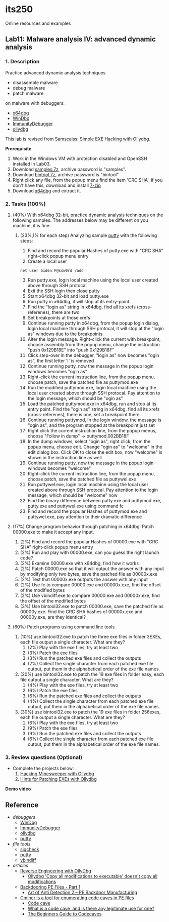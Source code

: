 # its250
Online resources and examples

## Lab11: Malware analysis IV: advanced dynamic analysis

### 1. Description
Practice advanced dynamic analysis techniques

* disassemble malware
* debug malware
* patch malware

on malware with debuggers:
* [x64dbg](https://github.com/x64dbg/x64dbg)
* [WinDbg](https://en.wikipedia.org/wiki/WinDbg)
* [ImmunityDebugger](https://github.com/kbandla/ImmunityDebugger)
* [ollydbg](http://www.ollydbg.de/download.htm)

This lab is revised from [Samscalss: Simple EXE Hacking with Ollydbg](https://samsclass.info/127/proj/PMA401.htm).

**Prerequisite**

1. Work in the Windows VM with protection disabled and OpenSSH installed in Lab03.
2. Download [samples.7z](./tools/samples.7z), archive password is "samples".
3. Download [bintool.7z](./tools/bintool.7z), archive password is "bintool"
4. Right click any file, from the popup menu find the item 'CRC SHA', if you don't have this, download and install [7-zip](https://www.7-zip.org/)
5. Download [x64dbg](https://github.com/x64dbg/x64dbg) and extract it.


### 2. Tasks (100%)
1. (40%) With x64dbg 32-bit, practice dynamic analysis techniques on the following samples. The addresses below may be different on you machine, it is fine.
   1. (23%,1% for each step) Analyzing sample [putty]() with the following steps:
      1. Find and record the popular Hashes of putty.exe with "CRC SHA" right-click popup menu entry
      2. Create a local user

      ```batch
      net user biden P@ssw0rd /add
      ```

      3. Run putty.exe, login local machine using the local user created above through SSH protocal
      4. Exit the SSH login then close putty
      5. Start x64dbg 32-bit and load putty.exe
      6. Run putty in x64dbg, it will stop at its entry-point
      7. Find the "login as" string in x64dbg, find all its xrefs (cross-referenes), there are two
      8. Set breakpoints at those xrefs
      9. Continue running putty in x64dbg, from the popup login dialog, login local machine through SSH protocal, it will stop at the "login as" windows due to the breakpoints
      10. Alter the login message. Right-click the current with breakpoint, choose assembly from the popup menu, change the instruction "push 0x129B18E" into "push 0x129B18F"
      11. Click step-over in the debugger, "login as" now becomes "ogin as", the first letter 'l' is removed
      12. Continue running putty, now the message in the popup login windows becomes "ogin as"
      13. Right-click the current instruction line, from the popup menu, choose patch, save the patched file as puttymod.exe
      14. Run the modified puttymod.exe, login local machine using the local user created above through SSH protocal. Pay attention to the login message, which should be "ogin as"
      15. Load the patched puttymod.exe in x64dbg, run and stop at its entry point. Find the "ogin as" string in x64dbg, find all its xrefs (cross-referenes), there is one, set a breakpoint there.
      16. Continue running puttymod, in the login window, the message is "ogin as", and the program stopped at the breakpoint just set
      17. Right click the current instruction line, from the popup menus, choose "Follow in dump" -> puttymod.002BB18F
      18. In the dump windows, select "ogin as", right click, from the popup menu, choose edit. Change "ogin as" to "welcome" in the edit dialog box. Click OK to close the edit box, now "welcome" is shown in the instruction line as well
      19. Continue running putty, now the message in the popup login windows becomes "welcome"
      20. Right-click the current instruction line, from the popup menu, choose patch, save the patched file as puttywel.exe
      21. Run puttywel.exe, login local machine using the local user created above through SSH protocal. Pay attention to the login message, which should be "welcome" now
      22. Find the binary difference between putty.exe and puttymod.exe, putty.exe and puttywel.exe using command fc
      23. Find and record the popular Hashes of puttymod.exe and puttywel.exe, pay attention to their dramatic difference
  2.  (17%) Change program behavior through patching in x64dbg. Patch 00000.exe to make it accept any input.
      1.  (2%) Find and record the popular Hashes of 00000.exe with "CRC SHA" right-click popup menu entry
      2.  (2%) Run and play with 00000.exe, can you guess the right launch code?
      3.  (2%) Examine 00000.exe with x64dbg, find how it works
      4.  (2%) Patch 00000.exe so that it will output the answer with any input by modifying only two bytes, save the patched file as 00000x.exe
      5.  (2%) Test that 00000x.exe outputs the answer with any input
      6.  (2%) Use fc to compare 00000.exe and 00000x.exe, find the offset of the modified bytes
      7.  (2%) Use vbindiff.exe to compare 00000.exe and 00000x.exe, find the offset of the modified bytes
      8.  (3%) Use bintool32.exe to patch 00000.exe, save the patched file as 00000y.exe. Find the CRC SHA hashes of 00000x.exe and 00000y.exe, are they identical?

2. (60%) Patch programs using command line tools
   1. (10%) use bintool32.exe to patch the three exe files in folder 3EXEs, each file output a single character. What are they?
      1. (2%) Play with the exe files, try at least two
      2. (3%) Patch the exe files
      3. (3%) Run the patched exe files and collect the outputs
      4. (2%) Collect the single character from each patched exe file output, put them in the alphabetical order of the exe file names.
   2. (20%) use bintool32.exe to patch the 19 exe files in folder easy, each file output a single character. What are they?
      1. (4%) Play with the exe files, try at least two
      2. (6%) Patch the exe files
      3. (6%) Run the patched exe files and collect the outputs
      4. (4%) Collect the single character from each patched exe file output, put them in the alphabetical order of the exe file names.
   3. (30%) use bintool32.exe to patch the 19 exe files in folder 256exes, each file output a single character. What are they?
      1. (6%) Play with the exe files, try at least two
      2. (9%) Patch the exe files
      3. (9%) Run the patched exe files and collect the outputs
      4. (6%) Collect the single character from each patched exe file output, put them in the alphabetical order of the exe file names.


### 3. Review questions (Optional)
* Complete the projects below:
  1. [Hacking Minesweeper with Ollydbg](https://samsclass.info/126/proj/PMA402.htm)
  2. [Hints for Patching EXEs with Ollydbg](https://samsclass.info/126/proj/pDC14-hints.htm)

**Demo video**



## Reference
* _debuggers_
  * [WinDbg](https://en.wikipedia.org/wiki/WinDbg)
  * [ImmunityDebugger](https://github.com/kbandla/ImmunityDebugger)
  * [ollydbg](http://www.ollydbg.de/download.htm)
  * [putty](https://www.putty.org/)
* _file tools_
  * [sigcheck](https://docs.microsoft.com/en-us/sysinternals/downloads/sigcheck)
  * [putty](https://www.putty.org/)
  * [vbindiff](https://www.cjmweb.net/vbindiff/)
* _articles_
  * [Reverse Engineering with OllyDbg](https://erichokanson.me/2015/04/17/reverse-engineering-with-ollydbg/)
    * [Ollydbg 'Copy all modifications to executable' doesn't copy all modifications](https://reverseengineering.stackexchange.com/questions/3579/ollydbg-copy-all-modifications-to-executable-doesnt-copy-all-modifications)
  * [Backdooring PE Files - Part 1](https://sector876.blogspot.com/2013/03/backdooring-pe-files-part-1.html)
    * [Art of Anti Detection 2 – PE Backdoor Manufacturing](https://pentest.blog/art-of-anti-detection-2-pe-backdoor-manufacturing/)
  * [Cminer is a tool for enumerating code caves in PE files](https://github.com/EgeBalci/Cminer)
    * [Code cave](https://en.wikipedia.org/wiki/Code_cave)
    * [What is a code cave, and is there any legitimate use for one?](https://stackoverflow.com/questions/787100/what-is-a-code-cave-and-is-there-any-legitimate-use-for-one)
    * [The Beginners Guide to Codecaves](https://www.codeproject.com/Articles/20240/The-Beginners-Guide-to-Codecaves)
